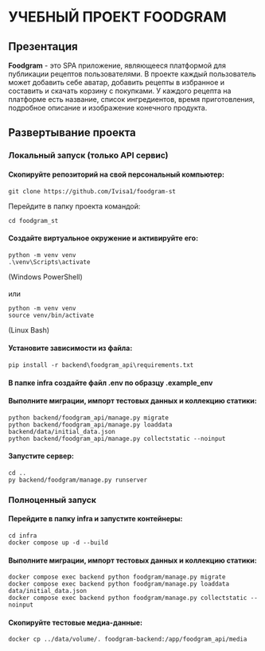# УЧЕБНЫЙ ПРОЕКТ FOODGRAM

## Презентация

**Foodgram** - это SPA приложение, являющееся платформой для публикации рецептов пользователями. В проекте каждый пользователь может добавить себе аватар, добавить рецепты в избранное и составить и скачать корзину с покупками. У каждого рецепта на платформе есть название, список ингредиентов, время приготовления, подробное описание и изображение конечного продукта.

## Развертывание проекта

### Локальный запуск (только API сервис)

#### Скопируйте репозиторий на свой персональный компьютер:
 
```
git clone https://github.com/Ivisa1/foodgram-st
```
Перейдите в папку проекта командой:
```
cd foodgram_st
```

#### Создайте виртуальное окружение и активируйте его:

```
python -m venv venv
.\venv\Scripts\activate
```
(Windows PowerShell) \
\
или
```
python -m venv venv
source venv/bin/activate
```
(Linux Bash)

#### Установите зависимости из файла:

```
pip install -r backend\foodgram_api\requirements.txt
```

#### В папке infra создайте файл .env по образцу .example_env

#### Выполните миграции, импорт тестовых данных и коллекцию статики:

```
python backend/foodgram_api/manage.py migrate
python backend/foodgram_api/manage.py loaddata backend/data/initial_data.json
python backend/foodgram_api/manage.py collectstatic --noinput
```

#### Запустите сервер:

```
cd ..
py backend/foodgram/manage.py runserver
```

### Полноценный запуск

#### Перейдите в папку infra и запустите контейнеры:

```
cd infra
docker compose up -d --build
```

#### Выполните миграции, импорт тестовых данных и коллекцию статики:

```
docker compose exec backend python foodgram/manage.py migrate
docker compose exec backend python foodgram/manage.py loaddata data/initial_data.json
docker compose exec backend python foodgram/manage.py collectstatic --noinput
```

#### Скопируйте тестовые медиа-данные:

```
docker cp ../data/volume/. foodgram-backend:/app/foodgram_api/media
```